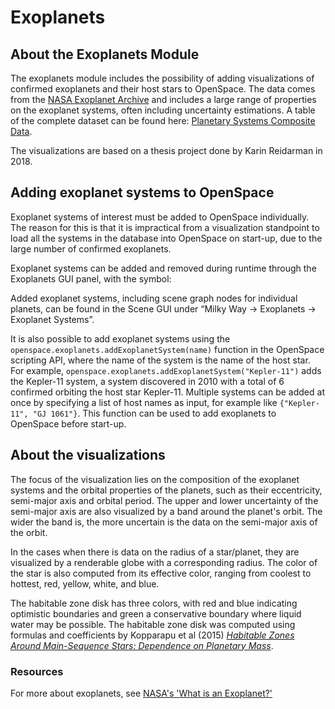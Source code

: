 # Exoplanets
## About the Exoplanets Module
The exoplanets module includes the possibility of adding visualizations of confirmed exoplanets and their host stars to OpenSpace. The data comes from the [NASA Exoplanet Archive](https://exoplanetarchive.ipac.caltech.edu) and includes a large range of properties on the exoplanet systems, often including uncertainty estimations. A table of the complete dataset can be found here: [Planetary Systems Composite Data](https://exoplanetarchive.ipac.caltech.edu/cgi-bin/TblView/nph-tblView?app=ExoTbls&config=PSCompPars).

The visualizations are based on a thesis project done by Karin Reidarman in 2018.

## Adding exoplanet systems to OpenSpace
Exoplanet systems of interest must be added to OpenSpace individually. The reason for this is that it is impractical from a visualization standpoint to load all the systems in the database into OpenSpace on start-up, due to the large number of confirmed exoplanets.

Exoplanet systems can be added and removed during runtime through the Exoplanets GUI panel, with the symbol: <img src="/assets/exoplanets/exoplanet-gui-icon.png" alt="Exoplanets GUI Symbol" width="1em" height="1em">

Added exoplanet systems, including scene graph nodes for individual planets, can be found in the Scene GUI under “Milky Way → Exoplanets → Exoplanet Systems”.

It is also possible to add exoplanet systems using the `openspace.exoplanets.addExoplanetSystem(name)` function in the OpenSpace scripting API, where the name of the system is the name of the host star. For example, `openspace.exoplanets.addExoplanetSystem("Kepler-11")` adds the Kepler-11 system, a system discovered in 2010 with a total of 6 confirmed orbiting the host star Kepler-11. Multiple systems can be added at once by specifying a list of host names as input, for example like `{"Kepler-11", "GJ 1061"}`. This function can be used to add exoplanets to OpenSpace before start-up.

## About the visualizations
The focus of the visualization lies on the composition of the exoplanet systems and the orbital properties of the planets, such as their eccentricity, semi-major axis and orbital period. The upper and lower uncertainty of the semi-major axis are also visualized by a band around the planet's orbit. The wider the band is, the more uncertain is the data on the semi-major axis of the orbit.

In the cases when there is data on the radius of a star/planet, they are visualized by a renderable globe with a corresponding radius. The color of the star is also computed from its effective color, ranging from coolest to hottest, red, yellow, white, and blue.

The habitable zone disk has three colors, with red and blue indicating optimistic boundaries and green a conservative boundary where liquid water may be possible. The habitable zone disk was computed using formulas and coefficients by Kopparapu et al (2015) *[Habitable Zones Around Main-Sequence Stars: Dependence on Planetary Mass](https://arxiv.org/abs/1404.5292])*.

### Resources
For more about exoplanets, see [NASA's 'What is an Exoplanet?'](https://exoplanets.nasa.gov/what-is-an-exoplanet/stars/)

